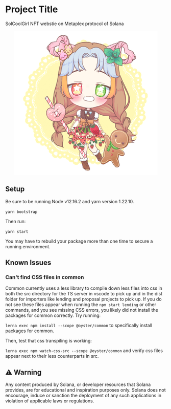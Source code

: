 # Project Title

SolCoolGirl NFT webstie on Metaplex protocol of Solana

<p align="center">
  <a href="https://metaplex.com">
    <img alt="SolCoolGirl" src="https://github.com/black-wyvern-dev/SolCoolGirl/blob/master/packages/web/public/img/logo.gif" width="450" />
  </a>
</p>

## Setup

Be sure to be running Node v12.16.2 and yarn version 1.22.10.

`yarn bootstrap`

Then run:

`yarn start`

You may have to rebuild your package more than one time to secure a
running environment.

## Known Issues

### Can't find CSS files in common

Common currently uses a less library to compile down less files into css in both the src directory for the TS server
in vscode to pick up and in the dist folder for importers like lending and proposal projects to pick up. If you do not see these files appear when running the `npm start lending` or other commands, and you see missing CSS errors,
you likely did not install the packages for common correctly. Try running:

`lerna exec npm install --scope @oyster/common` to specifically install packages for common.

Then, test that css transpiling is working:

`lerna exec npm watch-css-src --scope @oyster/common` and verify css files appear next to their less counterparts in src.

## ⚠️ Warning

Any content produced by Solana, or developer resources that Solana provides, are for educational and inspiration purposes only. Solana does not encourage, induce or sanction the deployment of any such applications in violation of applicable laws or regulations.


